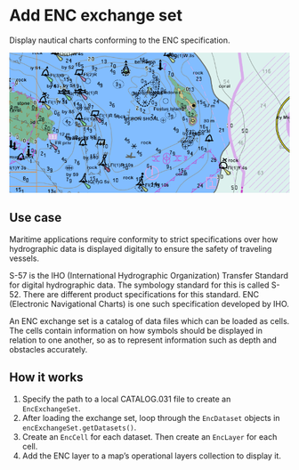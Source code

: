 # Add ENC exchange set

Display nautical charts conforming to the ENC specification.

![](AddEncExchangeSet.png)

## Use case

Maritime applications require conformity to strict specifications over
how hydrographic data is displayed digitally to ensure the safety of
traveling vessels.

S-57 is the IHO (International Hydrographic Organization) Transfer
Standard for digital hydrographic data. The symbology standard for this
is called S-52. There are different product specifications for this
standard. ENC (Electronic Navigational Charts) is one such specification
developed by IHO.

An ENC exchange set is a catalog of data files which can be loaded as
cells. The cells contain information on how symbols should be displayed
in relation to one another, so as to represent information such as depth
and obstacles accurately.

## How it works

1.  Specify the path to a local CATALOG.031 file to create an
    `EncExchangeSet`.
2.  After loading the exchange set, loop through the `EncDataset`
    objects in `encExchangeSet.getDatasets()`.
3.  Create an `EncCell` for each dataset. Then create an `EncLayer` for
    each cell.
4.  Add the ENC layer to a map’s operational layers collection to
    display it.
